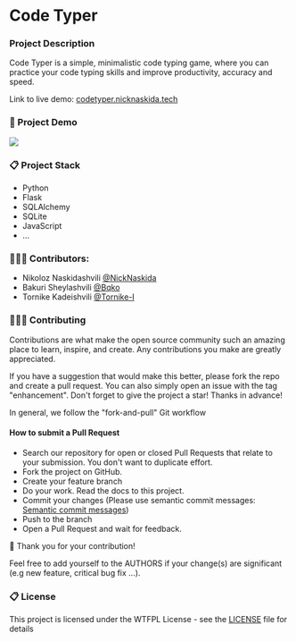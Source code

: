# Code Typer

### Project Description
Code Typer is a simple, minimalistic code typing game, where you can practice your code typing skills and improve productivity, accuracy and speed.

Link to live demo: [codetyper.nicknaskida.tech](https://codetyper.nicknaskida.tech)

### 🎥 Project Demo
<img src="demo.gif">

### 📋 Project Stack
- Python
- Flask
- SQLAlchemy
- SQLite
- JavaScript
- ...

### 👨🏼‍🔬 Contributors:
- Nikoloz Naskidashvili [@NickNaskida](https://github.com/NickNaskida)
- Bakuri Sheylashvili [@Bqko](https://github.com/Bqko)
- Tornike Kadeishvili [@Tornike-I](https://github.com/Tornike-I)

### 👨🏼‍🔬 Contributing

Contributions are what make the open source community such an amazing place to learn, inspire, and create. Any
contributions you make are greatly appreciated.

If you have a suggestion that would make this better, please fork the repo and create a pull request. You can also
simply open an issue with the tag "enhancement". Don't forget to give the project a star! Thanks in advance!

In general, we follow the "fork-and-pull" Git workflow

#### How to submit a Pull Request

- Search our repository for open or closed Pull Requests that relate to your submission. You don't want to duplicate
  effort.
- Fork the project on GitHub.
- Create your feature branch
- Do your work. Read the docs to this project.
- Commit your changes (Please use semantic commit
  messages: [Semantic commit messages](https://gist.github.com/joshbuchea/6f47e86d2510bce28f8e7f42ae84c716))
- Push to the branch
- Open a Pull Request and wait for feedback.

🎉 Thank you for your contribution!

Feel free to add yourself to the AUTHORS if your change(s) are significant (e.g new feature, critical bug fix ...).

### 📋 License

This project is licensed under the WTFPL License - see the [LICENSE](LICENSE) file for details